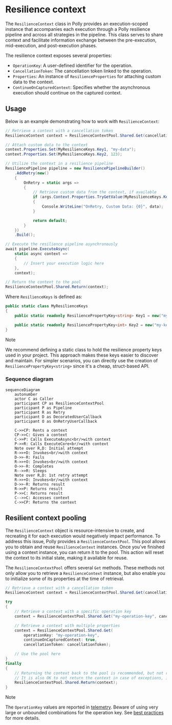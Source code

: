 # Resilience context

The `ResilienceContext` class in Polly provides an execution-scoped instance that accompanies each execution through a Polly resilience pipeline and across all strategies in the pipeline. This class serves to share context and facilitate information exchange between the pre-execution, mid-execution, and post-execution phases.

The resilience context exposes several properties:

- `OperationKey`: A user-defined identifier for the operation.
- `CancellationToken`: The cancellation token linked to the operation.
- `Properties`: An instance of `ResilienceProperties` for attaching custom data to the context.
- `ContinueOnCapturedContext`: Specifies whether the asynchronous execution should continue on the captured context.

## Usage

Below is an example demonstrating how to work with `ResilienceContext`:

<!-- snippet: resilience-context -->
```cs
// Retrieve a context with a cancellation token
ResilienceContext context = ResilienceContextPool.Shared.Get(cancellationToken);

// Attach custom data to the context
context.Properties.Set(MyResilienceKeys.Key1, "my-data");
context.Properties.Set(MyResilienceKeys.Key2, 123);

// Utilize the context in a resilience pipeline
ResiliencePipeline pipeline = new ResiliencePipelineBuilder()
    .AddRetry(new()
    {
        OnRetry = static args =>
        {
            // Retrieve custom data from the context, if available
            if (args.Context.Properties.TryGetValue(MyResilienceKeys.Key1, out var data))
            {
                Console.WriteLine("OnRetry, Custom Data: {0}", data);
            }

            return default;
        }
    })
    .Build();

// Execute the resilience pipeline asynchronously
await pipeline.ExecuteAsync(
    static async context =>
    {
        // Insert your execution logic here
    },
    context);

// Return the context to the pool
ResilienceContextPool.Shared.Return(context);
```
<!-- endSnippet -->

Where `ResilienceKeys` is defined as:

<!-- snippet: resilience-keys -->
```cs
public static class MyResilienceKeys
{
    public static readonly ResiliencePropertyKey<string> Key1 = new("my-key-1");

    public static readonly ResiliencePropertyKey<int> Key2 = new("my-key-2");
}
```
<!-- endSnippet -->

> [!NOTE]
> We recommend defining a static class to hold the resilience property keys used in your project. This approach makes these keys easier to discover and maintain. For simpler scenarios, you can directly use the creation of `ResiliencePropertyKey<string>` since it's a cheap, struct-based API.

### Sequence diagram

```mermaid
sequenceDiagram
    autonumber
    actor C as Caller
    participant CP as ResilienceContextPool
    participant P as Pipeline
    participant R as Retry
    participant D as DecoratedUserCallback
    participant O as OnRetryUserCallback

    C->>CP: Rents a context
    CP->>C: Gives a context
    C->>P: Calls ExecuteAsync<br/>with context
    P->>R: Calls ExecuteCore<br/>with context
    Note over R,D: Initial attempt
    R->>+D: Invokes<br/>with context
    D->>-R: Fails
    R->>+O: Invokes<br/>with context
    O->>-R: Completes
    R-->>R: Sleeps
    Note over R,D: 1st retry attempt
    R->>+D: Invokes<br/>with context
    D->>-R: Returns result
    R->>P: Returns result
    P->>C: Returns result
    C-->>C: Accesses context
    C->>CP: Returns the context
```

## Resilient context pooling

<!-- Overview -->
The `ResilienceContext` object is resource-intensive to create, and recreating it for each execution would negatively impact performance. To address this issue, Polly provides a `ResilienceContextPool`. This pool allows you to obtain and reuse `ResilienceContext` instances. Once you've finished using a context instance, you can return it to the pool. This action will reset the context to its initial state, making it available for reuse.

<!-- Methods -->
The `ResilienceContextPool` offers several `Get` methods. These methods not only allow you to retrieve a `ResilienceContext` instance, but also enable you to initialize some of its properties at the time of retrieval.

<!-- snippet: resilience-context-pool -->
```cs
// Retrieve a context with a cancellation token
ResilienceContext context = ResilienceContextPool.Shared.Get(cancellationToken);

try
{
    // Retrieve a context with a specific operation key
    context = ResilienceContextPool.Shared.Get("my-operation-key", cancellationToken);

    // Retrieve a context with multiple properties
    context = ResilienceContextPool.Shared.Get(
        operationKey: "my-operation-key",
        continueOnCapturedContext: true,
        cancellationToken: cancellationToken);

    // Use the pool here
}
finally
{
    // Returning the context back to the pool is recommended, but not required as it reduces the allocations.
    // It is also OK to not return the context in case of exceptions, if you want to avoid try-catch blocks.
    ResilienceContextPool.Shared.Return(context);
}
```
<!-- endSnippet -->

> [!NOTE]
> The `OperationKey` values are reported in [telemetry](telemetry.md#metrics). Beware of using very large or unbounded combinations for the operation key. See [best practices](https://learn.microsoft.com/dotnet/core/diagnostics/metrics-instrumentation#best-practices-3) for more details.
